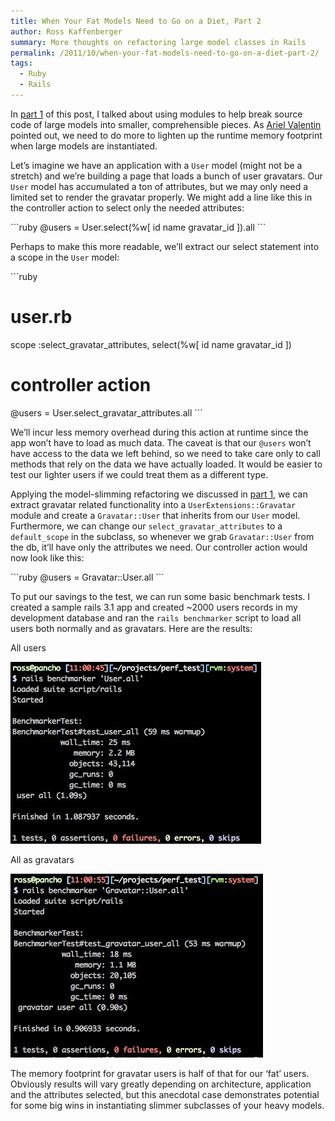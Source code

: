 ```yaml
---
title: When Your Fat Models Need to Go on a Diet, Part 2
author: Ross Kaffenberger
summary: More thoughts on refactoring large model classes in Rails
permalink: /2011/10/when-your-fat-models-need-to-go-on-a-diet-part-2/
tags:
  - Ruby
  - Rails
---
```

In [part 1][1] of this post, I talked about using modules to help break source code of large models into smaller, comprehensible pieces. As [Ariel Valentin][2] pointed out, we need to do more to lighten up the runtime memory footprint when large models are instantiated.

Let’s imagine we have an application with a `User` model (might not be a stretch) and we’re building a page that loads a bunch of user gravatars. Our `User` model has accumulated a ton of attributes, but we may only need a limited set to render the gravatar properly. We might add a line like this in the controller action to select only the needed attributes:

\`\`\`ruby
@users = User.select(%w[ id name gravatar\_id ]).all
\`\`\`

Perhaps to make this more readable, we’ll extract our select statement into a scope in the `User` model:

\`\`\`ruby
# user.rb
scope :select\_gravatar\_attributes, select(%w[ id name gravatar\_id ])

# controller action
@users = User.select\_gravatar\_attributes.all
\`\`\`

We’ll incur less memory overhead during this action at runtime since the app won’t have to load as much data. The caveat is that our `@users` won’t have access to the data we left behind, so we need to take care only to call methods that rely on the data we have actually loaded. It would be easier to test our lighter users if we could treat them as a different type.

Applying the model-slimming refactoring we discussed in [part 1][3], we can extract gravatar related functionality into a `UserExtensions::Gravatar` module and create a `Gravatar::User` that inherits from our `User` model. Furthermore, we can change our `select_gravatar_attributes` to a `default_scope` in the subclass, so whenever we grab `Gravatar::User` from the db, it’ll have only the attributes we need. Our controller action would now look like this:

\`\`\`ruby
@users = Gravatar::User.all
\`\`\`

To put our savings to the test, we can run some basic benchmark tests. I created a sample rails 3.1 app and created \~2000 users records in my development database and ran the `rails benchmarker` script to load all users both normally and as gravatars. Here are the results:

All users

![All users][image-1]

All as gravatars

![All as gravatars][image-2]

The memory footprint for gravatar users is half of that for our ‘fat’ users. Obviously results will vary greatly depending on architecture, application and the attributes selected, but this anecdotal case demonstrates potential for some big wins in instantiating slimmer subclasses of your heavy models.

[1]:	/when-your-fat-models-need-to-go-on-a-diet
[2]:	http://blog.arielvalentin.com/ "XP in Anger"
[3]:	/when-your-fat-models-need-to-go-on-a-diet/

[image-1]:	/images/screenshots/user-perf-test.jpg
[image-2]:	/images/screenshots/gravatar-user-perf-test.jpg
